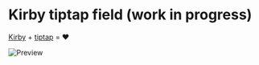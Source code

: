 # Kirby tiptap field (work in progress)

[Kirby](https://getkirby.com/) + [tiptap](https://tiptap.dev/) = ❤️

![Preview](https://github.com/user-attachments/assets/accab732-ddea-4def-bca3-bd4e34a57696)
